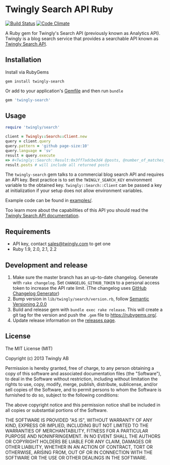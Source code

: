# Twingly Search API Ruby

[![Build Status](https://travis-ci.org/twingly/twingly-search-api-ruby.png?branch=master)](https://travis-ci.org/twingly/twingly-search-api-ruby)
[![Code Climate](https://codeclimate.com/github/twingly/twingly-search-api-ruby/badges/gpa.svg)](https://codeclimate.com/github/twingly/twingly-search-api-ruby)

A Ruby gem for Twingly's Search API (previously known as Analytics API). Twingly is a blog search service that provides a searchable API known as [Twingly Search API](https://developer.twingly.com/resources/search/).

## Installation

Install via RubyGems

```shell
gem install twingly-search
```

Or add to your application's [Gemfile](http://bundler.io/gemfile.html) and then run `bundle`

```ruby
gem 'twingly-search'
```

## Usage

```ruby
require 'twingly/search'

client = Twingly::Search::Client.new
query = client.query
query.pattern = 'github page-size:10'
query.language = 'sv'
result = query.execute
=> #<Twingly::Search::Result:0x3ff7adcbe3d4 @posts, @number_of_matches_returned=10, @number_of_matches_total=3035221>
result.posts # will include all returned posts
```

The `twingly-search` gem talks to a commercial blog search API and requires an API key. Best practice is to set the `TWINGLY_SEARCH_KEY` environment variable to the obtained key. `Twingly::Search::Client` can be passed a key at initialization if your setup does not allow environment variables.

Example code can be found in [examples/](examples/).

Too learn more about the capabilities of this API you should read the [Twingly Search API documentation](https://developer.twingly.com/resources/search/).

## Requirements

* API key, contact sales@twingly.com to get one
* Ruby 1.9, 2.0, 2.1, 2.2

## Development and release

1. Make sure the master branch has an up-to-date changelog. Generate with `rake changelog`. Set `CHANGELOG_GITHUB_TOKEN` to a personal access token to increase the API rate limit. (The changelog uses [GitHub Changelog Generator](https://github.com/skywinder/github-changelog-generator/))
1. Bump version in `lib/twingly/search/version.rb`, follow [Semantic Versioning 2.0.0](http://semver.org/)
1. Build and release gem with `bundle exec rake release`. This will create a git tag for the version and push the `.gem` file to https://rubygems.org/.
1. Update release information on the [releases page].

[releases page]: https://github.com/twingly/twingly-search-api-ruby/releases

## License

The MIT License (MIT)

Copyright (c) 2013 Twingly AB

Permission is hereby granted, free of charge, to any person obtaining a copy of
this software and associated documentation files (the "Software"), to deal in
the Software without restriction, including without limitation the rights to
use, copy, modify, merge, publish, distribute, sublicense, and/or sell copies of
the Software, and to permit persons to whom the Software is furnished to do so,
subject to the following conditions:

The above copyright notice and this permission notice shall be included in all
copies or substantial portions of the Software.

THE SOFTWARE IS PROVIDED "AS IS", WITHOUT WARRANTY OF ANY KIND, EXPRESS OR
IMPLIED, INCLUDING BUT NOT LIMITED TO THE WARRANTIES OF MERCHANTABILITY, FITNESS
FOR A PARTICULAR PURPOSE AND NONINFRINGEMENT. IN NO EVENT SHALL THE AUTHORS OR
COPYRIGHT HOLDERS BE LIABLE FOR ANY CLAIM, DAMAGES OR OTHER LIABILITY, WHETHER
IN AN ACTION OF CONTRACT, TORT OR OTHERWISE, ARISING FROM, OUT OF OR IN
CONNECTION WITH THE SOFTWARE OR THE USE OR OTHER DEALINGS IN THE SOFTWARE.
